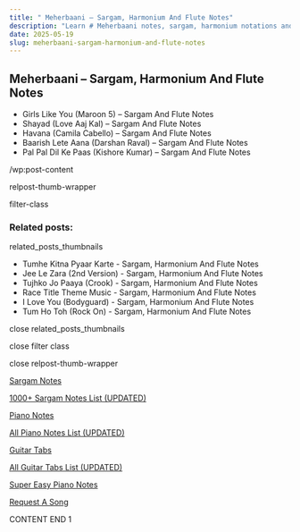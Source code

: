 ```yaml
---
title: " Meherbaani – Sargam, Harmonium And Flute Notes"
description: "Learn # Meherbaani notes, sargam, harmonium notations and flute notes. Easy step-by-step tutorial for beginners."
date: 2025-05-19
slug: meherbaani-sargam-harmonium-and-flute-notes
---
```


## Meherbaani – Sargam, Harmonium And Flute Notes

- Girls Like You (Maroon 5) – Sargam And Flute Notes
- Shayad (Love Aaj Kal) – Sargam And Flute Notes
- Havana (Camila Cabello) – Sargam And Flute Notes
- Baarish Lete Aana (Darshan Raval) – Sargam And Flute Notes
- Pal Pal Dil Ke Paas (Kishore Kumar) – Sargam And Flute Notes

/wp:post-content

relpost-thumb-wrapper

filter-class

### Related posts:

related_posts_thumbnails

- Tumhe Kitna Pyaar Karte - Sargam, Harmonium And Flute Notes
- Jee Le Zara (2nd Version) - Sargam, Harmonium And Flute Notes
- Tujhko Jo Paaya (Crook) - Sargam, Harmonium And Flute Notes
- Race Title Theme Music - Sargam, Harmonium And Flute Notes
- I Love You (Bodyguard) - Sargam, Harmonium And Flute Notes
- Tum Ho Toh (Rock On) - Sargam, Harmonium And Flute Notes

close related_posts_thumbnails

close filter class

close relpost-thumb-wrapper

[Sargam Notes](/sargam-notes.html)

[1000+ Sargam Notes List (UPDATED)](/all-songs-list-sargam-notes.html)

[Piano Notes](/piano-notes.html)

[All Piano Notes List (UPDATED)](/all-songs-list-piano-notes.html)

[Guitar Tabs](/guitar-tabs.html)

[All Guitar Tabs List (UPDATED)](/all-songs-list-guitar-tabs.html)

[Super Easy Piano Notes](https://studywall.in/)

[Request A Song](/request-a-song.html)

CONTENT END 1

